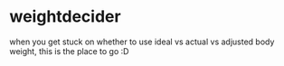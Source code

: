 # weightdecider
when you get stuck on whether to use ideal vs actual vs adjusted body weight, this is the place to go :D
